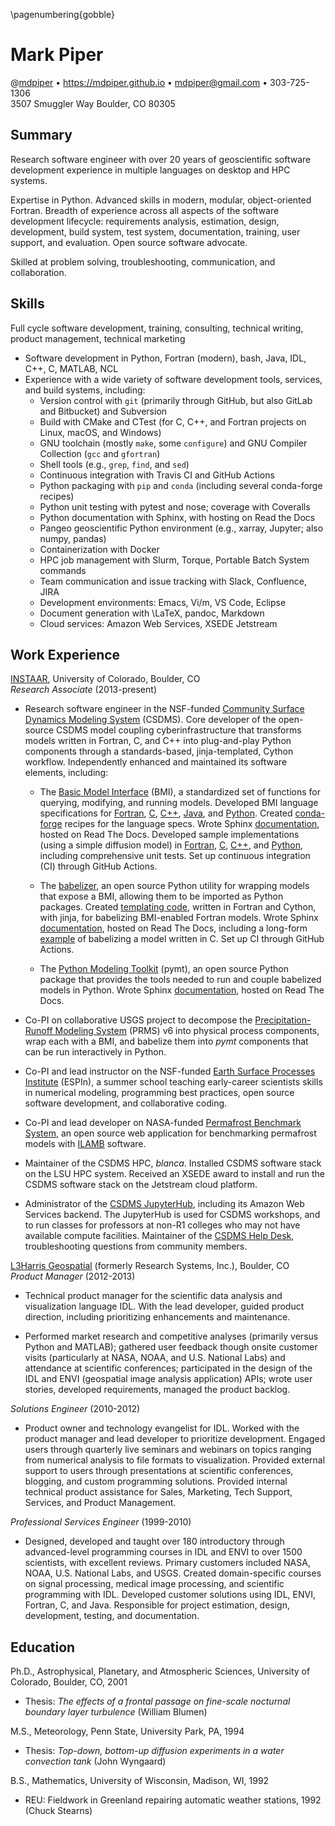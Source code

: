 <!-- A two-page resume -->

\pagenumbering{gobble}

# Mark Piper

@[mdpiper](https://github.com/mdpiper) &bull;
https://mdpiper.github.io &bull;
mdpiper@gmail.com &bull;
303-725-1306  
3507 Smuggler Way Boulder, CO 80305


## Summary

Research software engineer
with over 20 years of geoscientific software development experience
in multiple languages on desktop and HPC systems.

Expertise in Python.
Advanced skills in modern, modular, object-oriented Fortran.
Breadth of experience across all aspects of the software development lifecycle:
requirements analysis, estimation, design, development, build system, test system,
documentation, training, user support, and evaluation.
Open source software advocate.

Skilled at problem solving, troubleshooting, communication, and collaboration.


## Skills

Full cycle software development, training, consulting, technical writing,
product management, technical marketing

* Software development in Python, Fortran (modern), bash, Java, IDL,
  C++, C, MATLAB, NCL
* Experience with a wide variety of software development tools, services, and
  build systems, including:
  * Version control with `git` (primarily through GitHub, but also GitLab and
    Bitbucket) and Subversion
  * Build with CMake and CTest (for C, C++, and Fortran projects on Linux, macOS, and Windows)
  * GNU toolchain (mostly `make`, some `configure`) and GNU Compiler Collection (`gcc` and `gfortran`)
  * Shell tools (e.g., `grep`, `find`, and `sed`)
  * Continuous integration with Travis CI and GitHub Actions
  * Python packaging with `pip` and `conda` (including several conda-forge recipes)
  * Python unit testing with pytest and nose; coverage with Coveralls 
  * Python documentation with Sphinx, with hosting on Read the Docs
  * Pangeo geoscientific Python environment (e.g., xarray, Jupyter; also numpy, pandas)
  * Containerization with Docker
  * HPC job management with Slurm, Torque, Portable Batch System commands
  * Team communication and issue tracking with Slack, Confluence, JIRA
  * Development environments: Emacs, Vi/m, VS Code, Eclipse
  * Document generation with \LaTeX, pandoc, Markdown
  * Cloud services: Amazon Web Services, XSEDE Jetstream


## Work Experience

[INSTAAR](https://instaar.colorado.edu/), University of Colorado, Boulder, CO  
*Research Associate* (2013-present)

* Research software engineer in the NSF-funded [Community Surface Dynamics
  Modeling System](https://csdms.colorado.edu) (CSDMS). Core developer of the
  open-source CSDMS model coupling cyberinfrastructure that transforms models
  written in Fortran, C, and C++ into plug-and-play Python components through a
  standards-based, jinja-templated, Cython workflow. Independently enhanced and
  maintained its software elements, including:

    * The [Basic Model Interface](https://github.com/csdms/bmi) (BMI), a
      standardized set of functions for querying, modifying, and running models.
      Developed BMI language specifications for
      [Fortran](https://github.com/csdms/bmi-fortran),
      [C](https://github.com/csdms/bmi-c),
      [C++](https://github.com/csdms/bmi-cxx),
      [Java](https://github.com/csdms/bmi-java), and
      [Python](https://github.com/csdms/bmi-python).
      Created [conda-forge](https://github.com/conda-forge?q=bmi&type=&language=) recipes
      for the language specs.
      Wrote Sphinx [documentation](https://bmi.readthedocs.io/), hosted on Read The Docs.
      Developed sample implementations (using a simple diffusion model) in
      [Fortran](https://github.com/csdms/bmi-example-fortran),
      [C](https://github.com/csdms/bmi-example-c),
      [C++](https://github.com/csdms/bmi-example-cxx), and
      [Python](https://github.com/csdms/bmi-example-python),
      including comprehensive unit tests.
      Set up continuous integration (CI) through GitHub Actions.

    * The [babelizer](https://github.com/csdms/babelizer/), an open source
      Python utility for wrapping models that expose a BMI, allowing them to be
      imported as Python packages.
      Created [templating code](https://github.com/csdms/babelizer/tree/develop/babelizer/data/%7B%7Bcookiecutter.package_name%7D%7D/%7B%7Bcookiecutter.package_name%7D%7D/lib),
      written in Fortran and Cython, with jinja, for babelizing BMI-enabled Fortran models.
      Wrote Sphinx [documentation](https://babelizer.readthedocs.io), hosted on Read The Docs, including a long-form [example](https://babelizer.readthedocs.io/en/latest/example.html) of babelizing a model written in C.
      Set up CI through GitHub Actions.

    * The [Python Modeling Toolkit](https://github.com/csdms/pymt) (pymt), an
      open source Python package that provides the tools needed to run and
      couple babelized models in Python.
      Wrote Sphinx [documentation](https://pymt.readthedocs.io), hosted on Read The Docs.

* Co-PI on collaborative USGS project to decompose 
  the [Precipitation-Runoff Modeling System](https://www.usgs.gov/software/precipitation-runoff-modeling-system-prms) (PRMS) v6
  into physical process components,
  wrap each with a BMI, and babelize them into *pymt* components
  that can be run interactively in Python.

* Co-PI and lead instructor on the NSF-funded
  [Earth Surface Processes Institute](https://github.com/csdms/espin) (ESPIn),
  a summer school teaching early-career scientists skills in numerical modeling,
  programming best practices, open source software development, and collaborative coding.

* Co-PI and lead developer on NASA-funded
  [Permafrost Benchmark System](https://permamodel.github.io/pbs),
  an open source web application for benchmarking permafrost models
  with [ILAMB](https://www.ilamb.org/) software.

* Maintainer of the CSDMS HPC, *blanca*.
  Installed CSDMS software stack on the LSU HPC system.
  Received an XSEDE award to install and run the CSDMS software stack
  on the Jetstream cloud platform.

* Administrator of the [CSDMS JupyterHub](https://csdms.colorado.edu/wiki/JupyterHub),
  including its Amazon Web Services backend. The JupyterHub is used for CSDMS workshops,
  and to run classes for professors at non-R1 colleges who may not have available compute facilities.
  Maintainer of the [CSDMS Help Desk](https://github.com/csdms/help-desk/),
  troubleshooting questions from community members.

[L3Harris Geospatial](https://www.l3harrisgeospatial.com/) (formerly Research Systems, Inc.), Boulder, CO  
*Product Manager* (2012-2013)

* Technical product manager for the
  scientific data analysis and visualization language IDL. With the
  lead developer, guided product direction, including
  prioritizing enhancements and maintenance.

* Performed market research and competitive analyses (primarily versus Python
  and MATLAB); gathered user feedback though onsite customer visits
  (particularly at NASA, NOAA, and U.S. National Labs) and attendance at
  scientific conferences; participated in the design of the IDL and ENVI
  (geospatial image analysis application) APIs; wrote user stories, developed
  requirements, managed the product backlog.

*Solutions Engineer* (2010-2012)

* Product owner and technology evangelist for IDL. Worked with the product
  manager and lead developer to prioritize development.
  Engaged users through quarterly live seminars
  and webinars on topics ranging from numerical analysis to file
  formats to visualization. Provided external support to users through
  presentations at scientific conferences, blogging, and custom programming
  solutions. Provided internal technical product assistance for Sales,
  Marketing, Tech Support, Services, and Product Management.

*Professional Services Engineer* (1999-2010)

* Designed, developed and taught over 180 introductory through advanced-level
  programming courses in IDL and ENVI to over 1500 scientists, with excellent
  reviews. Primary customers included NASA, NOAA, U.S. National Labs, and USGS.
  Created domain-specific courses on signal processing, medical image
  processing, and scientific programming with IDL. Developed customer solutions
  using IDL, ENVI, Fortran, C, and Java. Responsible for project estimation,
  design, development, testing, and documentation.


## Education

Ph.D., Astrophysical, Planetary, and Atmospheric Sciences, University of Colorado, Boulder, CO, 2001

* Thesis: _The effects of a frontal passage on fine-scale nocturnal boundary
  layer turbulence_ (William Blumen)

M.S., Meteorology, Penn State, University Park, PA, 1994

* Thesis: _Top-down, bottom-up diffusion experiments in a water convection tank_ (John Wyngaard)

B.S., Mathematics, University of Wisconsin, Madison, WI, 1992

* REU: Fieldwork in Greenland repairing automatic weather stations, 1992 (Chuck Stearns)
